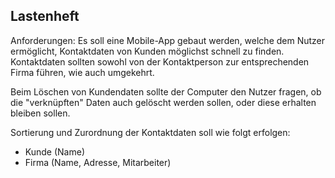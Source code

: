 
## Lastenheft
Anforderungen:
Es soll eine Mobile-App gebaut werden, welche dem Nutzer ermöglicht, Kontaktdaten von Kunden möglichst schnell zu finden. 
Kontaktdaten sollten sowohl von der Kontaktperson zur entsprechenden Firma führen, wie auch umgekehrt.

Beim Löschen von Kundendaten sollte der Computer den Nutzer fragen, ob die "verknüpften" Daten auch gelöscht werden sollen, 
oder diese erhalten bleiben sollen.

Sortierung und Zurordnung der Kontaktdaten soll wie folgt erfolgen:

* Kunde (Name)
* Firma (Name, Adresse, Mitarbeiter)


